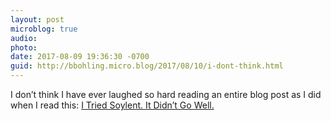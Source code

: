 ```yaml
---
layout: post
microblog: true
audio: 
photo: 
date: 2017-08-09 19:36:30 -0700
guid: http://bbohling.micro.blog/2017/08/10/i-dont-think.html
---
```

I don’t think I have ever laughed so hard reading an entire blog post as I did when I read this: [I Tried Soylent. It Didn’t Go Well.](http://www.everywhereist.com/i-tried-soylent-it-didnt-go-well/)
